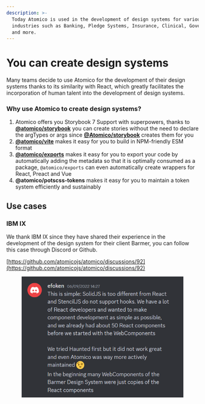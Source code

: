 ```yaml
---
description: >-
  Today Atomico is used in the development of design systems for various
  industries such as Banking, Pledge Systems, Insurance, Clinical, Government
  and more.
---
```


# You can create design systems

Many teams decide to use Atomico for the development of their design systems thanks to its similarity with React, which greatly facilitates the incorporation of human talent into the development of design systems.

### Why use Atomico to create design systems?

1. Atomico offers you Storybook 7 Support with superpowers, thanks to [**@atomico/storybook**](../packages/atomico-storybook.md) you can create stories without the need to declare the argTypes or args since [**@Atomico/storybook**](../packages/atomico-storybook.md) creates them for you
2. [**@atomico/vite**](../packages/atomico-vite.md) makes it easy for you to build in NPM-friendly ESM format
3. [**@atomico/exports**](../packages/introduction/) makes it easy for you to export your code by automatically adding the metadata so that it is optimally consumed as a package, `@atomico/exports` can even automatically create wrappers for React, Preact and Vue
4. **@atomico/potscss-tokens** makes it easy for you to maintain a token system efficiently and sustainably

## Use cases

### IBM IX

We thank IBM IX since they have shared their experience in the development of the design system for their client Barmer, you can follow this case through Discord or Github.

[https://github.com/atomicojs/atomico/discussions/92](https://github.com/atomicojs/atomico/discussions/92)

<figure><img src="../.gitbook/assets/image.png" alt=""><figcaption></figcaption></figure>

